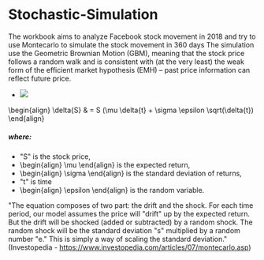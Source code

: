 # Stochastic-Simulation
The workbook aims to analyze Facebook stock movement in 2018 and try to use Montecarlo to simulate the stock movement in 360 days
The simulation use the Geometric Brownian Motion (GBM), meaning that the stock price follows a random walk and is consistent with (at the very least) the weak form of the efficient market hypothesis (EMH) – past price information can reflect future price.

- <img src="https://latex.codecogs.com/gif.latex?O_t=\text { Onset event at time bin } t " /> 

\begin{align}
\delta{S} & =  S (\mu \delta{t} + \sigma \epsilon \sqrt(\delta{t})
\end{align}

##### where: 
* "S" is the stock price,
* \begin{align} \mu \end{align} is the expected return, 
* \begin{align} \sigma \end{align} is the standard deviation of returns, 
* "t" is time
* \begin{align} \epsilon \end{align} is the random variable.

"The equation composes of two part: the drift and the shock.
For each time period, our model assumes the price will "drift" up by the expected return. But the drift will be shocked (added or subtracted) by a random shock. The random shock will be the standard deviation "s" multiplied by a random number "e." This is simply a way of scaling the standard deviation." (Investopedia - https://www.investopedia.com/articles/07/montecarlo.asp)
